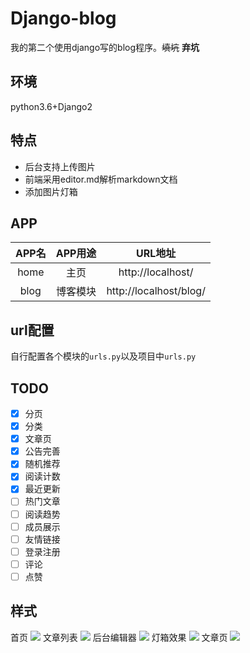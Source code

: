 # Django-blog
我的第二个使用django写的blog程序。~~填坑~~ **弃坑**

## 环境
python3.6+Django2

## 特点
- 后台支持上传图片
- 前端采用editor.md解析markdown文档
- 添加图片灯箱

## APP
|APP名|APP用途|URL地址|
|:---:|:----:|:---:|
|home|主页|http://localhost/|
|blog|博客模块|http://localhost/blog/|

## url配置
自行配置各个模块的`urls.py`以及项目中`urls.py`

## TODO
- [x] 分页
- [x] 分类
- [x] 文章页
- [x] 公告完善
- [x] 随机推荐
- [x] 阅读计数
- [x] 最近更新
- [ ] 热门文章
- [ ] 阅读趋势
- [ ] 成员展示
- [ ] 友情链接
- [ ] 登录注册
- [ ] 评论
- [ ] 点赞

## 样式
首页
![](https://ws1.sinaimg.cn/large/006xriynly1fxo5frb1w7j31hc1swgtb.jpg)
文章列表
![](https://ws1.sinaimg.cn/large/006xriynly1fxmzgeadytj31hc1x1thn.jpg)
后台编辑器
![](https://ws1.sinaimg.cn/large/006xriynly1fxmzjieiy3j31hc121q7w.jpg)
灯箱效果
![](https://ws1.sinaimg.cn/large/006xriynly1fxmzpgdafyj31hc0p41kx.jpg)
文章页
![](https://ws1.sinaimg.cn/large/006xriynly1fxmzmlidygj31638jjhdu.jpg)